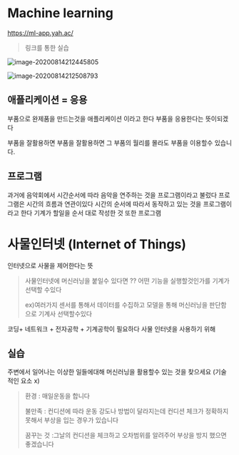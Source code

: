 # Machine learning 

https://ml-app.yah.ac/

> 링크를 통한 실습 

![image-20200814212445805](C:\Users\user\AppData\Roaming\Typora\typora-user-images\image-20200814212445805.png)

![image-20200814212508793](C:\Users\user\AppData\Roaming\Typora\typora-user-images\image-20200814212508793.png)

## 애플리케이션  = 응용

부품으로 완제품을 만드는것을 애플리케이션 이라고 한다 부품을 응용한다는 뜻이되겠다

부품을 잘활용하면 부품을 잘활용하면 그 부품의 월리를 몰라도 부품을 이용할수 있습니다. 

## 프로그램 

과거에 음악회에서 시간순서에 따라 음악을 연주하는 것을 프로그램이라고 불렀다 프로그램은 시간의 흐름과 연관이있다 시간의 순서에 따라서 동작하고 있는 것을 프로그램이라고 한다 기계가 할일을 순서 대로 작성한 것 또한 프로그램

# 사물인터넷 (Internet of Things) 

인터넷으로 사물을 제어한다는 뜻 

> 사물인터넷에 머신러닝을 붙일수 있다면 ?? 어떤 기능을 실행할것인가를 기계가 선택할 수있다 
>
> ex)여러가지 센서를 통해서 데이터를 수집하고 모델을 통해 머신러닝을 판단함으로 기계사 선택할수있다 

코딩+ 네트워크 + 전자공학 + 기계공학이 필요하다 사물 인터넷을 사용하기 위해

## 실습 

주변에서 일어나는 이상한 일들에대해 머신러닝을 활용할수 있는 것을 찾으세요 (기술적인 요소 x)

> 환경 : 매일운동을 합니다
>
> 불만족 : 컨디션에 따라 운동 강도나 방법이 달라지는데 컨디션 체크가 정확하지못해서 부상을 입는 경우가 있습니다
>
> 꿈꾸는 것 :그날의 컨디션을 체크하고 오차범위를 알려주어 부상을 방지 했으면 좋겠습니다





